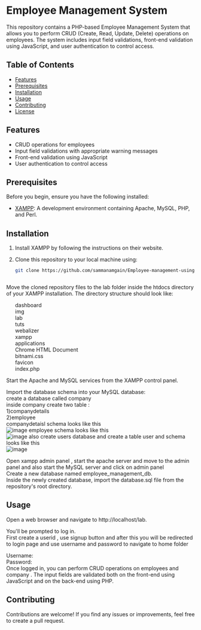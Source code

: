 # Employee Management System

This repository contains a PHP-based Employee Management System that allows you to perform CRUD (Create, Read, Update, Delete) operations on employees. The system includes input field validations, front-end validation using JavaScript, and user authentication to control access.

## Table of Contents

- [Features](#features)
- [Prerequisites](#prerequisites)
- [Installation](#installation)
- [Usage](#usage)
- [Contributing](#contributing)
- [License](#license)

## Features

- CRUD operations for employees
- Input field validations with appropriate warning messages
- Front-end validation using JavaScript
- User authentication to control access

## Prerequisites

Before you begin, ensure you have the following installed:

- [XAMPP](https://www.apachefriends.org/index.html): A development environment containing Apache, MySQL, PHP, and Perl.

## Installation

1. Install XAMPP by following the instructions on their website.

2. Clone this repository to your local machine using:

   ```bash
   git clone https://github.com/sammanamgain/Employee-management-using-php.git



Move the cloned repository files to the lab folder inside the htdocs directory of your XAMPP installation. The directory structure should look like:
<ul>
dashboard</br>
img</br>
lab</br>
tuts</br>
webalizer</br>
xampp</br>
applications</br>
Chrome HTML Document</br>
bitnami.css</br>
favicon</br>
index.php</br>
</ul>
<p>
Start the Apache and MySQL services from the XAMPP control panel.</br>

Import the database schema into your MySQL database:</br>
create a database called company </br>
inside company create two table :</br>
1)companydetails</br>
2)employee</br>
companydetaisl schema looks like this</br>
![image](https://github.com/sammanamgain/Employee-management-using-php/assets/78356846/40d72fb9-f12c-48bf-9b0c-9e1f2f9dda03)
employee schema looks like this</br>
![image](https://github.com/sammanamgain/Employee-management-using-php/assets/78356846/17101373-4cfc-4beb-8ea2-670926737e5b)
also create users database and create a table user  and schema looks like this</br>
![image](https://github.com/sammanamgain/Employee-management-using-php/assets/78356846/6004ad08-ca86-4f7e-87ce-6ebb05de86e8)
</p>


<P>
Open xampp admin panel , start the apache server and move to the admin panel and also start the MySQL server and click on admin panel</br>
Create a new database named employee_management_db.</br>
Inside the newly created database, import the database.sql file from the repository's root directory.</br>
</P>


## Usage


<p>
Open a web browser and navigate to http://localhost/lab.</br>


You'll be prompted to log in.</br>
First create a userid , use signup button and after this you will be redirected to login page  and use username and password to navigate to home folder</br>

Username: </br>
Password: </br>
Once logged in, you can perform CRUD operations on employees and company . The input fields are validated both on the front-end using JavaScript and on the back-end using PHP.</br>
</p>


## Contributing</br>


Contributions are welcome! If you find any issues or improvements, feel free to create a pull request.</br>


